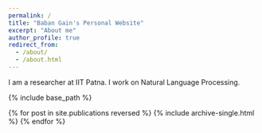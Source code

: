 ```yaml
---
permalink: /
title: "Baban Gain's Personal Website"
excerpt: "About me"
author_profile: true
redirect_from: 
  - /about/
  - /about.html
---
```


I am a researcher at IIT Patna. I work on Natural Language Processing.

{% include base_path %}

{% for post in site.publications reversed %} {% include archive-single.html %} {% endfor %}
